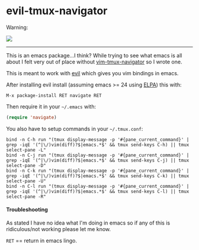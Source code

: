 # evil-tmux-navigator

Warning:

![](http://cl.ly/VDhe/no-idea-what-im-doing-dog.jpg)

--------

This is an emacs package...I think? While trying to see what emacs is
all about I felt very out of place without
[vim-tmux-navigator](https://github.com/christoomey/vim-tmux-navigator)
so I wrote one.

This is meant to work with [evil](http://www.emacswiki.org/emacs/Evil)
which gives you vim bindings in emacs.

After installing evil install (assuming emacs >= 24 using
[ELPA](http://www.emacswiki.org/emacs/ELPA)) this with:

```
M-x package-install RET navigate RET
```

Then require it in your `~/.emacs` with:

```lisp
(require 'navigate)
```

You also have to setup commands in your `~/.tmux.conf`:

```
bind -n C-h run "(tmux display-message -p '#{pane_current_command}' | grep -iqE '(^|\/)vim(diff)?$|emacs.*$' && tmux send-keys C-h) || tmux select-pane -L"
bind -n C-j run "(tmux display-message -p '#{pane_current_command}' | grep -iqE '(^|\/)vim(diff)?$|emacs.*$' && tmux send-keys C-j) || tmux select-pane -D"
bind -n C-k run "(tmux display-message -p '#{pane_current_command}' | grep -iqE '(^|\/)vim(diff)?$|emacs.*$' && tmux send-keys C-k) || tmux select-pane -U"
bind -n C-l run "(tmux display-message -p '#{pane_current_command}' | grep -iqE '(^|\/)vim(diff)?$|emacs.*$' && tmux send-keys C-l) || tmux select-pane -R"
```

#### Troubleshooting

As stated I have no idea what I'm doing in emacs so if any of this is
ridiculous/not working please let me know.

`RET` == return in emacs lingo.
